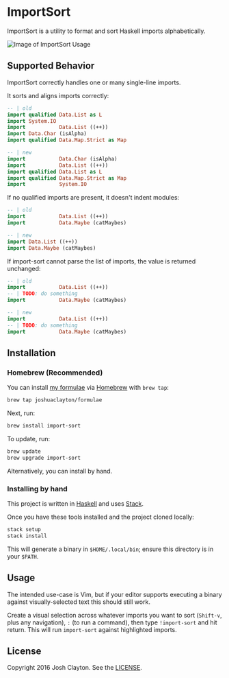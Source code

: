 # ImportSort

ImportSort is a utility to format and sort Haskell imports alphabetically.

![Image of ImportSort Usage](http://i.giphy.com/3o6Zt81lkoEzgBBK9O.gif)

## Supported Behavior

ImportSort correctly handles one or many single-line imports.

It sorts and aligns imports correctly:

```haskell
-- | old
import qualified Data.List as L
import System.IO
import           Data.List ((++))
import Data.Char (isAlpha)
import qualified Data.Map.Strict as Map

-- | new
import           Data.Char (isAlpha)
import           Data.List ((++))
import qualified Data.List as L
import qualified Data.Map.Strict as Map
import           System.IO
```

If no qualified imports are present, it doesn't indent modules:

```haskell
-- | old
import           Data.List ((++))
import           Data.Maybe (catMaybes)

-- | new
import Data.List ((++))
import Data.Maybe (catMaybes)
```

If import-sort cannot parse the list of imports, the value is returned
unchanged:

```haskell
-- | old
import           Data.List ((++))
-- | TODO: do something
import           Data.Maybe (catMaybes)

-- | new
import           Data.List ((++))
-- | TODO: do something
import           Data.Maybe (catMaybes)
```

## Installation

### Homebrew (Recommended)

You can install [my formulae] via [Homebrew] with `brew tap`:

```sh
brew tap joshuaclayton/formulae
```

Next, run:

```sh
brew install import-sort
```

[my formulae]: https://github.com/joshuaclayton/homebrew-formulae
[Homebrew]: http://brew.sh/

To update, run:

```sh
brew update
brew upgrade import-sort
```

Alternatively, you can install by hand.

### Installing by hand

This project is written in [Haskell] and uses [Stack].

Once you have these tools installed and the project cloned locally:

```sh
stack setup
stack install
```

This will generate a binary in `$HOME/.local/bin`; ensure this directory is in
your `$PATH`.

[Haskell]: https://www.haskell.org
[Stack]: http://www.haskellstack.org

## Usage

The intended use-case is Vim, but if your editor supports executing a binary
against visually-selected text this should still work.

Create a visual selection across whatever imports you want to sort (`Shift-v`,
plus any navigation), `:` (to run a command), then type `!import-sort` and hit
return. This will run `import-sort` against highlighted imports.

## License

Copyright 2016 Josh Clayton. See the [LICENSE](LICENSE).

